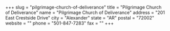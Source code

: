 +++
slug = "pilgrimage-church-of-deliverance"
title = "Pilgrimage Church of Deliverance"
name = "Pilgrimage Church of Deliverance"
address = "201 East Crestside Drive"
city = "Alexander"
state = "AR"
postal = "72002"
website = ""
phone = "501-847-7283"
fax = ""
+++
